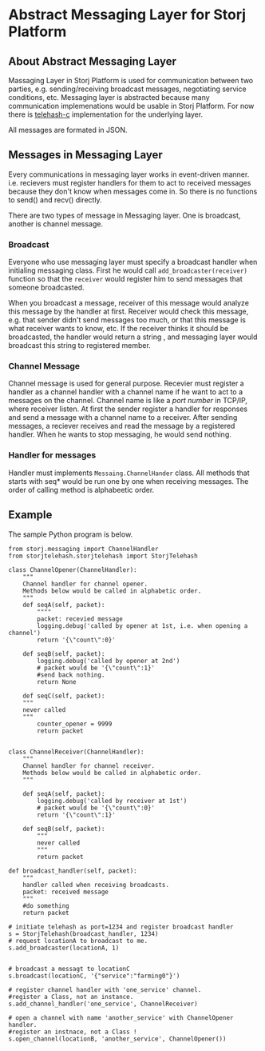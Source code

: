 # Abstract Messaging Layer for Storj Platform

## About Abstract Messaging Layer
Massaging Layer in Storj Platform is used for communication between two
parties,  e.g. sending/receiving broadcast messages, negotiating 
service conditions, etc. Messaging layer is abstracted because many 
communication implemenations would be usable in Storj Platform. 
For now there is [telehash-c](https://github.com/telehash/telehash-c)
implementation for the underlying layer.

All messages are formated in JSON.

## Messages in  Messaging Layer
Every communications in messaging layer works in event-driven manner. i.e.
recievers must register handlers for them to act to received messages because
they don't know when messages come in. 
So there is no functions to send() and recv() directly.

There are two types of message in Messaging layer. One is broadcast, another
is channel message.

### Broadcast
Everyone who use messaging layer must
specify a broadcast handler when initialing messaging class. 
First he would call ```add_broadcaster(receiver)``` function so that the ```receiver```
would register him to send messages that someone broadcasted.

When you 
broadcast a message, receiver of this message would analyze this message by 
the handler at first. Receiver would check this message, e.g. that sender 
didn't send messages too much, or  that this message is what receiver wants 
to know, etc. If the receiver thinks it should be broadcasted, the handler
would return a string , and messaging layer would broadcast this string to registered member.

### Channel Message

Channel message is used for general purpose. 
Recevier must register a handler as a channel handler with a channel name
if he want to act to a messages on the channel. Channel name is like a
_port number_ in TCP/IP, where receiver listen. At first the sender 
register a handler for responses and send a message 
with a channel name to a receiver. 
After sending messages, a reciever receives and read the message 
by a registered handler. When he wants to stop messaging, he would send
nothing.

### Handler for messages
Handler must implements ```Messaing.ChannelHander``` class. All methods that
starts with seq* would be run one by one when receiving messages.
The order of calling method is alphabeetic order.

## Example

The sample Python program  is below.

```
from storj.messaging import ChannelHandler
from storjtelehash.storjtelehash import StorjTelehash

class ChannelOpener(ChannelHandler):
    """
    Channel handler for channel opener.
    Methods below would be called in alphabetic order.
    """
    def seqA(self, packet):
        """"
        packet: recevied message 
        logging.debug('called by opener at 1st, i.e. when opening a  channel')
        return '{\"count\":0}'

    def seqB(self, packet):
        logging.debug('called by opener at 2nd')
        # packet would be '{\"count\":1}'
        #send back nothing.
        return None

    def seqC(self, packet):
    """
    never called
    """
        counter_opener = 9999
        return packet


class ChannelReceiver(ChannelHandler):
    """
    Channel handler for channel receiver.
    Methods below would be called in alphabetic order.
    """

    def seqA(self, packet):
        logging.debug('called by receiver at 1st')
        # packet would be '{\"count\":0}'
        return '{\"count\":1}'

    def seqB(self, packet):
        """
        never called
        """
        return packet

def broadcast_handler(self, packet):
    """
    handler called when receiving broadcasts.
    packet: received message
    """
    #do something 
    return packet

# initiate telehash as port=1234 and register broadcast handler
s = StorjTelehash(broadcast_handler, 1234)
# request locationA to broadcast to me.
s.add_broadcaster(locationA, 1)


# broadcast a messagt to locationC
s.broadcast(locationC, '{"service":"farming0"}')

# register channel handler with 'one_service' channel.
#register a Class, not an instance.
s.add_channel_handler('one_service', ChannelReceiver)

# open a channel with name 'another_service' with ChannelOpener handler.
#register an instnace, not a Class !
s.open_channel(locationB, 'another_service', ChannelOpener())
```
